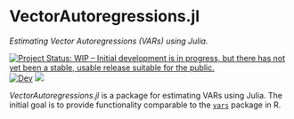 # VectorAutoregressions.jl

*Estimating Vector Autoregressions (VARs) using Julia.*

[![Project Status: WIP – Initial development is in progress, but there has not yet been a stable, usable release suitable for the public.][repo-img]][repo-url]
[![Dev](https://img.shields.io/badge/docs-dev-blue.svg)](https://stephenbnicar.github.io/VectorAutoregressions.jl/dev)
[![][ci-img]][ci-url]
<!--[![Stable](https://img.shields.io/badge/docs-stable-blue.svg)](https://stephenbnicar.github.io/VectorAutoregressions.jl/stable)-->
<!-- [![Build Status](https://travis-ci.com/stephenbnicar/VectorAutoregressions.jl.svg?branch=master)](https://travis-ci.com/stephenbnicar/VectorAutoregressions.jl)
[![Build Status](https://ci.appveyor.com/api/projects/status/github/stephenbnicar/VectorAutoregressions.jl?svg=true)](https://ci.appveyor.com/project/stephenbnicar/VectorAutoregressions-jl) -->
<!-- [![Codecov](https://codecov.io/gh/stephenbnicar/VectorAutoregressions.jl/branch/master/graph/badge.svg)](https://codecov.io/gh/stephenbnicar/VectorAutoregressions.jl) -->

[ci-img]: https://github.com/stephenbnicar/VectorAutoregressions.jl/workflows/CI/badge.svg
[ci-url]: https://github.com/stephenbnicar/VectorAutoregressions.jl/actions?workflow=CI
[repo-img]: https://www.repostatus.org/badges/latest/wip.svg
[repo-url]: https://www.repostatus.org/#wip

*VectorAutoregressions.jl* is a package for estimating VARs using Julia.  The initial
goal is to provide functionality comparable to the [`vars`](https://cran.r-project.org/package=vars) package in R.
